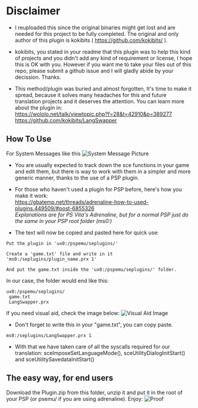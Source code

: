 # Disclaimer

- I reuploaded this since the original binaries might get lost and are needed for this project to be fully completed.
The original and only author of this plugin is kokibits ( https://github.com/kokibits/ ).

- kokibits, you stated in your readme that this plugin was to help this kind of projects and you didn't add any kind 
of requirement or license, I hope this is OK with you. However if you want me to take your files out of this repo, 
please submit a github issue and I will gladly abide by your decission. Thanks.

- This method/plugin was buried and almost forgotten, It's time to make it spread, because it solves many headaches 
for this and future translation projects and it deserves the attention. You can learn more about the plugin in:  
https://wololo.net/talk/viewtopic.php?f=28&t=42910&p=389277  
https://github.com/kokibits/LangSwapper

## How To Use

For System Messages like this ![System Message Picture](https://imgur.com/7jnmTTi.png )

- You are usually expected to track down the sce functions in your game and edit them, but there is way to work with
them in a simpler and more generic manner, thanks to the use of a PSP plugin.

- For those who haven't used a plugin for PSP before, here's how you make it work:  
https://gbatemp.net/threads/adrenaline-how-to-used-plugins.449509/#post-6855326  
*Explanations are for PS Vita's Adrenaline, but for a normal PSP just do the same in your PSP root folder (ms0:)*

- The text will now be copied and pasted here for quick use:  


```
Put the plugin in 'ux0:/pspemu/seplugins/'

Create a 'game.txt' file and write in it 'ms0:/seplugins/plugin_name.prx 1'

And put the game.txt inside the 'ux0:/pspemu/seplugins/' folder.
```
In our case, the folder would end like this:
```
ux0:/pspemu/seplugins/
 game.txt
 LangSwapper.prx
```
If you need visual aid, check the image below:
![Visual Aid Image](https://imgur.com/pxDgjyB.png)

- Don't forget to write this in your "game.txt", you can copy paste.
```
ms0:/seplugins/LangSwapper.prx 1
```

- With that we have taken care of all the syscalls required for our translation: 
sceImposeSetLanguageMode(), sceUtilityDialogInitStart() and sceUtilitySavedataInitStart()

## The easy way, for end users

Download the Plugin.zip from this folder, unzip it and put it in the root of your PSP (or psemu/ if you are using 
adrenaline). Enjoy:
![Proof](https://imgur.com/ASJZPU5.png)
